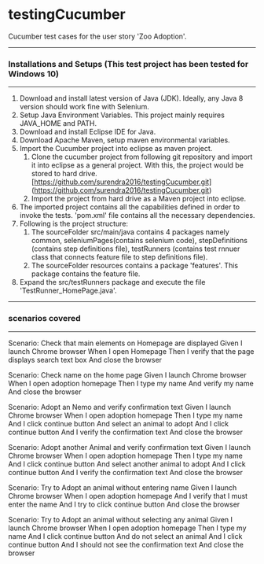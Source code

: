 # testingCucumber

Cucumber test cases for the user story 'Zoo Adoption'.

***
### Installations and Setups (This test project has been tested for Windows 10)
***

1. Download and install latest version of Java (JDK).  Ideally, any Java 8 version should work fine with Selenium.
2. Setup Java Environment Variables. This project mainly requires JAVA_HOME and PATH.
3. Download and install Eclipse IDE for Java.
4. Download Apache Maven, setup maven environmental variables.
5. Import the Cucumber project into eclipse as maven project.
    1. Clone the cucumber project from following git repository and import it into eclipse as a general project. With this, the project would be stored to hard drive. [https://github.com/surendra2016/testingCucumber.git] (https://github.com/surendra2016/testingCucumber.git)
    2. Import the project from hard drive as a Maven project into eclipse.
6. The imported project contains all the capabilities defined in order to invoke the tests. 'pom.xml' file contains all the necessary dependencies.
7. Following is the project structure:
    1. The sourceFolder src/main/java contains 4 packages namely common, seleniumPages(contains selenium code), stepDefinitions (contains step definitions file), testRunners (contains test rnnuer class that connects feature file to step definitions file).
    2. The sourceFolder resources contains a package 'features'. This package contains the feature file.
8. Expand the src/testRunners package and execute the file 'TestRunner_HomePage.java'.

***
### scenarios covered
***
Scenario: Check that main elements on Homepage are displayed
Given I launch Chrome browser
When I open Homepage
Then I verify that the page displays search text box
And close the browser

Scenario: Check name on the home page
Given I launch Chrome browser
When I open adoption homepage
Then I type my name
And verify my name
And close the browser

Scenario: Adopt an Nemo and verify confirmation text
Given I launch Chrome browser
When I open adoption homepage
Then I type my name
And I click continue button
And select an animal to adopt
And I click continue button
And I verify the confirmation text
And close the browser

Scenario: Adopt another Animal and verify confirmation text
Given I launch Chrome browser
When I open adoption homepage
Then I type my name
And I click continue button
And select another animal to adopt
And I click continue button
And I verify the confirmation text
And close the browser

Scenario: Try to Adopt an animal without entering name
Given I launch Chrome browser
When I open adoption homepage
And I verify that I must enter the name
And I try to click continue button
And close the browser

Scenario: Try to Adopt an animal without selecting any animal
Given I launch Chrome browser
When I open adoption homepage
Then I type my name
And I click continue button
And do not select an animal
And I click continue button
And I should not see the confirmation text
And close the browser
